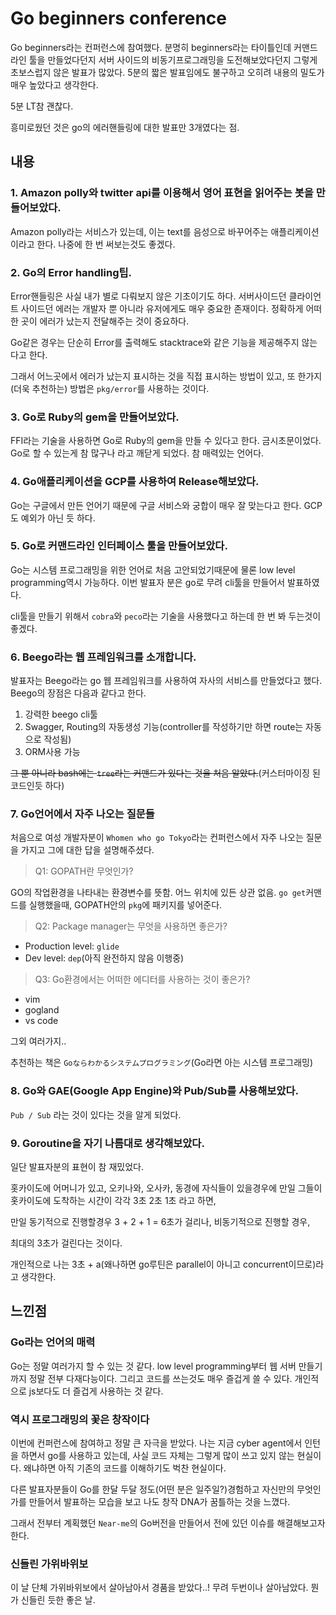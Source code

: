 # Go beginners conference

Go beginners라는 컨퍼런스에 참여했다. 분명히 beginners라는 타이틀인데 커맨드라인 툴을 만들었다던지 서버 사이드의 비동기프로그래밍을 도전해보았다던지 그렇게 초보스럽지 않은 발표가 많았다. 5분의 짧은 발표임에도 불구하고 오히려 내용의 밀도가 매우 높았다고 생각한다.

5분 LT참 괜찮다.

흥미로웠던 것은 go의 에러핸들링에 대한 발표만 3개였다는 점.

## 내용

### 1. Amazon polly와 twitter api를 이용해서 영어 표현을 읽어주는 봇을 만들어보았다.

Amazon polly라는 서비스가 있는데, 이는 text를 음성으로 바꾸어주는 애플리케이션이라고 한다. 나중에 한 번 써보는것도 좋겠다.

### 2. Go의 Error handling팁.

Error핸들링은 사실 내가 별로 다뤄보지 않은 기초이기도 하다. 서버사이드던 클라이언트 사이드던 에러는 개발자 뿐 아니라 유저에게도 매우 중요한 존재이다. 정확하게 어떠한 곳이 에러가 났는지 전달해주는 것이 중요하다.

Go같은 경우는 단순히 Error를 출력해도 stacktrace와 같은 기능을 제공해주지 않는다고 한다.

그래서 어느곳에서 에러가 났는지 표시하는 것을 직접 표시하는 방법이 있고, 또 한가지(더욱 추천하는) 방법은 `pkg/error`를 사용하는 것이다.

### 3. Go로 Ruby의 gem을 만들어보았다.

FFI라는 기술을 사용하면 Go로 Ruby의 gem을 만들 수 있다고 한다. 금시초문이었다. Go로 할 수 있는게 참 많구나 라고 깨닫게 되었다. 참 매력있는 언어다.

### 4. Go애플리케이션을 GCP를 사용하여 Release해보았다.

Go는 구글에서 만든 언어기 때문에 구글 서비스와 궁합이 매우 잘 맞는다고 한다. GCP도 예외가 아닌 듯 하다.

### 5. Go로 커맨드라인 인터페이스 툴을 만들어보았다.

Go는 시스템 프로그래밍을 위한 언어로 처음 고안되었기때문에 물론 low level programming역시 가능하다. 이번 발표자 분은 go로 무려 cli툴을 만들어서 발표하였다.

cli툴을 만들기 위해서 `cobra`와 `peco`라는 기술을 사용했다고 하는데 한 번 봐 두는것이 좋겠다.

### 6. Beego라는 웹 프레임워크를 소개합니다.

발표자는 Beego라는 go 웹 프레임워크를 사용하여 자사의 서비스를 만들었다고 했다. Beego의 장점은 다음과 같다고 한다.

1. 강력한 beego cli툴
2. Swagger, Routing의 자동생성 기능(controller를 작성하기만 하면 route는 자동으로 작성됨)
3. ORM사용 가능

~~그 뿐 아니라 bash에는 `tree`라는 커맨드가 있다는 것을 처음 알았다.~~(커스터마이징 된 코드인듯 하다)

### 7. Go언어에서 자주 나오는 질문들

처음으로 여성 개발자분이 `Whomen who go Tokyo`라는 컨퍼런스에서 자주 나오는 질문을 가지고 그에 대한 답을 설명해주셨다.

> Q1: GOPATH란 무엇인가?

GO의 작업환경을 나타내는 환경변수를 뜻함. 어느 위치에 있든 상관 없음. `go get`커맨드를 실행했을때, GOPATH안의 `pkg`에 패키지를 넣어준다.

> Q2: Package manager는 무엇을 사용하면 좋은가?

- Production level: `glide`
- Dev level: `dep`(아직 완전하지 않음 이행중)

> Q3: Go환경에서는 어떠한 에디터를 사용하는 것이 좋은가?

- vim
- gogland
- vs code

그외 여러가지..

추천하는 책은 `Goならわかるシステムプログラミング`(Go라면 아는 시스템 프로그래밍)

### 8. Go와 GAE(Google App Engine)와 Pub/Sub를 사용해보았다.

`Pub / Sub` 라는 것이 있다는 것을 알게 되었다.

### 9. Goroutine을 자기 나름대로 생각해보았다.

일단 발표자분의 표현이 참 재밌었다.

홋카이도에 어머니가 있고, 오키나와, 오사카, 동경에 자식들이 있을경우에 만일 그들이 홋카이도에 도착하는 시간이 각각 3초 2초 1초 라고 하면,

만일 동기적으로 진행할경우 3 + 2 + 1 = 6초가 걸리나, 비동기적으로 진행할 경우,

최대의 3초가 걸린다는 것이다.

개인적으로 나는 3초 + a(왜나하면 go루틴은 parallel이 아니고 concurrent이므로)라고 생각한다.

## 느낀점

### Go라는 언어의 매력

Go는 정말 여러가지 할 수 있는 것 같다. low level programming부터 웹 서버 만들기 까지 정말 전부 다재다능이다. 그리고 코드를 쓰는것도 매우 즐겁게 쓸 수 있다. 개인적으로 js보다도 더 즐겁게 사용하는 것 같다.

### 역시 프로그래밍의 꽃은 창작이다

이번에 컨퍼런스에 참여하고 정말 큰 자극을 받았다. 나는 지금 cyber agent에서 인턴을 하면서 go를 사용하고 있는데, 사실 코드 자체는 그렇게 많이 쓰고 있지 않는 현실이다. 왜냐하면 아직 기존의 코드를 이해하기도 벅찬 현실이다.

다른 발표자분들이 Go를 한달 두달 정도(어떤 분은 일주일?)경험하고 자신만의 무엇인가를 만들어서 발표하는 모습을 보고 나도 창작 DNA가 꿈틀하는 것을 느꼈다.

그래서 전부터 계획했던 `Near-me`의 Go버전을 만들어서 전에 있던 이슈를 해결해보고자 한다.

### 신들린 가위바위보

이 날 단체 가위바위보에서 살아남아서 경품을 받았다..! 무려 두번이나 살아남았다. 뭔가 신들린 듯한 좋은 날.
